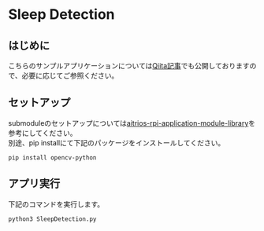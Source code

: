 # Sleep Detection 
## はじめに
こちらのサンプルアプリケーションについては[Qiita記事](https://qiita.com/SSS-AtsushiNishimura/private/967d4682dbdecd3d8161)でも公開しておりますので、必要に応じてご参照ください。

## セットアップ
submoduleのセットアップについては[aitrios-rpi-application-module-library](https://github.com/SonySemiconductorSolutions/aitrios-rpi-application-module-library)を参考にしてください。  
別途、pip installにて下記のパッケージをインストールしてください。

    pip install opencv-python


## アプリ実行
下記のコマンドを実行します。

    python3 SleepDetection.py